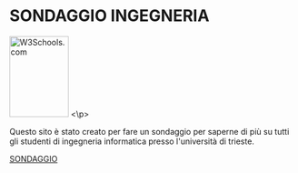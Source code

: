 <html>
<head>
	<title> </title>
	<link rel="stylesheet" href="stile.css">

</head>
<body>
<h1>SONDAGGIO INGEGNERIA</h1>
<p>
	<img src="w3schools.jpg" alt="W3Schools.com" width="104" height="142">
<\p>
<p>Questo sito è stato creato per fare un sondaggio per saperne di più su tutti gli studenti di ingegneria informatica presso l'università di trieste.</p>
	
<a href="index.html">SONDAGGIO</a>


</body>
</html>
